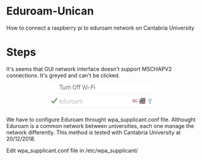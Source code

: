 # Eduroam-Unican
How to connect a raspberry pi to eduroam network on Cantabria University

# Steps
It's seems that GUI network interface doesn't support MSCHAPV2 connections. It's greyed and can't be clicked. 
<p align="center"> 
<img src="https://github.com/JaledMC/Eduroam-Unican/blob/master/wifi.png">
</p>

We have to configure Eduroam throught wpa_supplicant.conf file. Althought Eduroam is a common network between universities, each one manage the network differently. This method is tested with Cantabria University at 20/12/2018.

Edit wpa_supplicant.conf file in /etc/wpa_supplicant/
